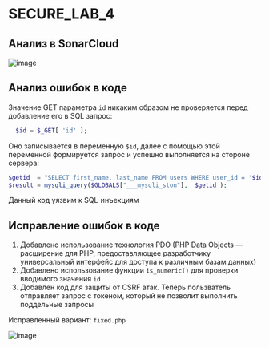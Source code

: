 # SECURE_LAB_4
## Анализ в SonarCloud
![image](https://user-images.githubusercontent.com/87932748/200593896-511a71ff-1d04-4b25-97f5-6a52779b0f1b.png)
##  Анализ ошибок в коде
Значение GET параметра `id` никаким образом не проверяется перед добавление его в SQL запрос:
```php
  $id = $_GET[ 'id' ];
```
Оно записывается в переменную `$id`, далее с помощью этой переменной формируется запрос и успешно выполняется на стороне сервера:
```php
$getid  = "SELECT first_name, last_name FROM users WHERE user_id = '$id';";
$result = mysqli_query($GLOBALS["___mysqli_ston"],  $getid );
```
Данный код уязвим к SQL-инъекциям

## Исправление ошибок в коде

1. Добавлено использование технология PDO (PHP Data Objects — расширение для PHP, предоставляющее разработчику универсальный интерфейс для доступа к различным базам данных)
2. Добавлено использование функции `is_numeric()` для проверки вводимого значения `id`
3. Добавлен код для защиты от CSRF атак. Теперь пользватель отправляет запрос с токеном, который не позволит выполнить поддельные запросы

Исправленный вариант: `fixed.php`

![image](https://user-images.githubusercontent.com/87932748/200596607-56f366d7-68c9-4fbc-9ddc-1806d28f65b8.png)

